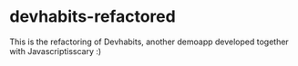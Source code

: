 # devhabits-refactored

This is the refactoring of Devhabits, another demoapp developed together with Javascriptisscary :) 
